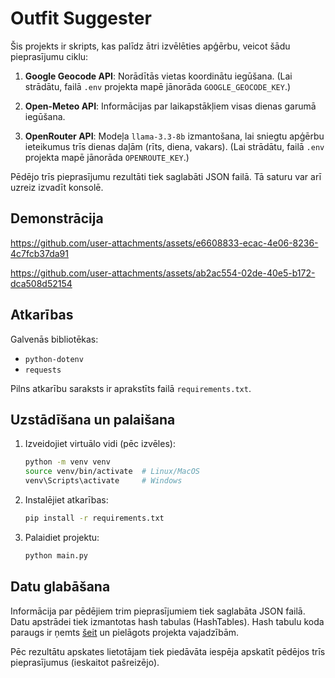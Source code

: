 # Outfit Suggester

Šis projekts ir skripts, kas palīdz ātri izvēlēties apģērbu, veicot šādu pieprasījumu ciklu:

1. **Google Geocode API**: Norādītās vietas koordinātu iegūšana. (Lai strādātu, failā `.env` projekta mapē jānorāda `GOOGLE_GEOCODE_KEY`.)

2. **Open-Meteo API**: Informācijas par laikapstākļiem visas dienas garumā iegūšana.

3. **OpenRouter API**: Modeļa `llama-3.3-8b` izmantošana, lai sniegtu apģērbu ieteikumus trīs dienas daļām (rīts, diena, vakars). (Lai strādātu, failā `.env` projekta mapē jānorāda `OPENROUTE_KEY`.)

Pēdējo trīs pieprasījumu rezultāti tiek saglabāti JSON failā. Tā saturu var arī uzreiz izvadīt konsolē.

## Demonstrācija


https://github.com/user-attachments/assets/e6608833-ecac-4e06-8236-4c7fcb37da91



https://github.com/user-attachments/assets/ab2ac554-02de-40e5-b172-dca508d52154




## Atkarības

Galvenās bibliotēkas:
- `python-dotenv`
- `requests`

Pilns atkarību saraksts ir aprakstīts failā `requirements.txt`.

## Uzstādīšana un palaišana

1. Izveidojiet virtuālo vidi (pēc izvēles):
   ```bash
   python -m venv venv
   source venv/bin/activate  # Linux/MacOS
   venv\Scripts\activate     # Windows
   ```

2. Instalējiet atkarības:
   ```bash
   pip install -r requirements.txt
   ```

3. Palaidiet projektu:
   ```bash
   python main.py
   ```

## Datu glabāšana

Informācija par pēdējiem trim pieprasījumiem tiek saglabāta JSON failā. Datu apstrādei tiek izmantotas hash tabulas (HashTables). Hash tabulu koda paraugs ir ņemts [šeit](https://www.geeksforgeeks.org/implementation-of-hash-table-in-python-using-separate-chaining/) un pielāgots projekta vajadzībām.

Pēc rezultātu apskates lietotājam tiek piedāvāta iespēja apskatīt pēdējos trīs pieprasījumus (ieskaitot pašreizējo).
